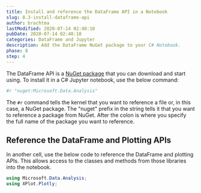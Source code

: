 ```yaml
---
title: Install and reference the DataFrame API in a Notebook
slug: 8.3-install-dataframe-api
author: brachtma
lastModified: 2020-07-14 02:40:10
pubDate: 2020-07-14 02:40:10
categories: DataFrame and Jupyter
description: Add the DataFrame NuGet package to your C# Notebook.
phase: 8
step: 4
---
```


The DataFrame API is a [NuGet package](https://www.nuget.org/packages/Microsoft.Data.Analysis/) that you can download and start using. To install it in a C# Jupyter notebook, use the below command:

```bash
#r "nuget:Microsoft.Data.Analysis"
```

The `#r` command tells the kernel that you want to reference a file or, in this case, a NuGet package. The "nuget" prefix in the string tells it that you want to reference a package from NuGet. After the colon is where you specify the full name of the package you want to reference.


## Reference the DataFrame and Plotting APIs

In another cell, use the below code to reference the DataFrame and plotting APIs. This allows access to the classes and methods from those libraries into the notebook.

```csharp
using Microsoft.Data.Analysis;
using XPlot.Plotly;
```